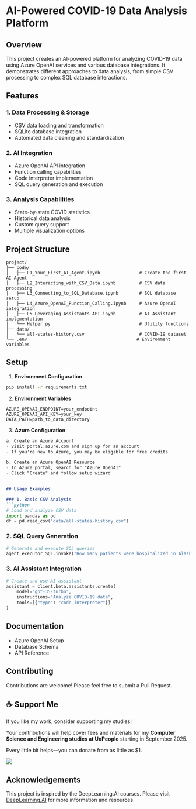 # AI-Powered COVID-19 Data Analysis Platform

## Overview
This project creates an AI-powered platform for analyzing COVID-19 data using Azure OpenAI services and various database integrations. It demonstrates different approaches to data analysis, from simple CSV processing to complex SQL database interactions.

## Features

### 1. Data Processing & Storage
- CSV data loading and transformation
- SQLite database integration
- Automated data cleaning and standardization

### 2. AI Integration
- Azure OpenAI API integration
- Function calling capabilities
- Code interpreter implementation
- SQL query generation and execution

### 3. Analysis Capabilities
- State-by-state COVID statistics
- Historical data analysis
- Custom query support
- Multiple visualization options

## Project Structure

```
project/
├── code/
│   ├── L1_Your_First_AI_Agent.ipynb               # Create the first AI Agent
│   ├── L2_Interacting_with_CSV_Data.ipynb         # CSV data processing
│   ├── L3_Connecting_to_SQL_Database.ipynb        # SQL database setup
│   ├── L4_Azure_OpenAI_Function_Calling.ipynb     # Azure OpenAI integration
│   ├── L5_Leveraging_Assistants_API.ipynb         # AI Assistant implementation
│   └── Helper.py                                  # Utility functions
├── data/
│   └── all-states-history.csv                     # COVID-19 dataset
└── .env                                          # Environment variables
```

## Setup

1. **Environment Configuration**
```bash
pip install -r requirements.txt
```

2. **Environment Variables**
```properties
AZURE_OPENAI_ENDPOINT=your_endpoint
AZURE_OPENAI_API_KEY=your_key
DATA_PATH=path_to_data_directory
```

3. **Azure Configuration**
```markdown
a. Create an Azure Account
- Visit portal.azure.com and sign up for an account
- If you're new to Azure, you may be eligible for free credits

b. Create an Azure OpenAI Resource
- In Azure portal, search for "Azure OpenAI"
- Click "Create" and follow setup wizard


## Usage Examples

### 1. Basic CSV Analysis
```python
# Load and analyze CSV data
import pandas as pd
df = pd.read_csv("data/all-states-history.csv")
```

### 2. SQL Query Generation
```python
# Generate and execute SQL queries
agent_executor_SQL.invoke("How many patients were hospitalized in Alaska?")
```

### 3. AI Assistant Integration
```python
# Create and use AI assistant
assistant = client.beta.assistants.create(
    model="gpt-35-turbo",
    instructions="Analyze COVID-19 data",
    tools=[{"type": "code_interpreter"}]
)
```

## Documentation
- Azure OpenAI Setup
- Database Schema
- API Reference

## Contributing

Contributions are welcome! Please feel free to submit a Pull Request.

## ☕ Support Me

If you like my work, consider supporting my studies!

Your contributions will help cover fees and materials for my **Computer Science and Engineering studies  at UoPeople** starting in September 2025.

Every little bit helps—you can donate from as little as $1.

<a href="https://ko-fi.com/miqueasmd"><img src="https://ko-fi.com/img/githubbutton_sm.svg" /></a>

## Acknowledgements

This project is inspired by the DeepLearning.AI courses. Please visit [DeepLearning.AI](https://www.deeplearning.ai/) for more information and resources.
